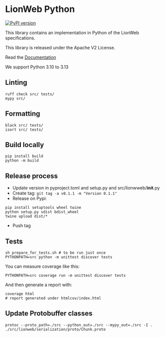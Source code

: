 # LionWeb Python

[![PyPI version](https://img.shields.io/pypi/v/lionweb)](https://pypi.org/project/lionweb-python/)

This library contains an implementation in Python of the LionWeb specifications.

This library is released under the Apache V2 License.

Read the [Documentation](https://lionweb.io/lionweb-python)

We support Python 3.10 to 3.13

## Linting

```
ruff check src/ tests/
mypy src/
```

## Formatting

```
black src/ tests/
isort src/ tests/
```

## Build locally

```
pip install build
python -m build
```

## Release process

* Update version in pyproject.toml and setup.py and src/lionwweb/__init__.py
* Create tag: `git tag -a v0.1.1 -m "Version 0.1.1"`
* Release on Pypi:

```
pip install setuptools wheel twine
python setup.py sdist bdist_wheel
twine upload dist/* 
```
* Push tag

## Tests

```
sh prepare_for_tests.sh # to be run just once
PYTHONPATH=src python -m unittest discover tests
```

You can measure coverage like this:
```
PYTHONPATH=src coverage run -m unittest discover tests
```

And then generate a report with:
```
coverage html                                         
# report generated under htmlcov/index.html
```

## Update Protobuffer classes

```
protoc --proto_path=./src --python_out=./src --mypy_out=./src -I . ./src/lionweb/serialization/proto/Chunk.proto 
```